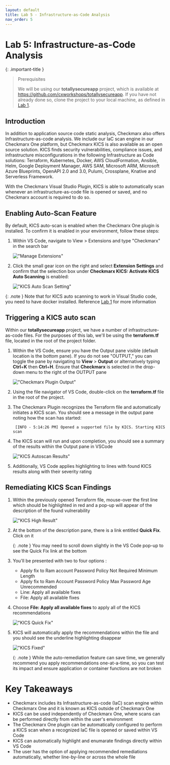 ```yaml
---
layout: default
title: Lab 5 - Infrastructure-as-Code Analysis
nav_order: 5
---
```


# Lab 5: Infrastructure-as-Code Analysis

{: .important-title }
> Prerequisites
>
> We will be using our __totallysecureapp__ project, which is available at https://github.com/cxworkshops/totallysecureapp. If you have not already done so, clone the project to your local machine, as defined in [Lab 1](../lab1_setup/).

## Introduction

In addition to application source code static analysis, Checkmarx also offers Infrastructure-as-code analysis. We include our IaC scan engine in our Checkmarx One platform, but Checkmarx KICS is also available as an open source solution. KICS finds security vulnerabilities, compliance issues, and infrastructure misconfigurations in the following Infrastructure as Code solutions: Terraform, Kubernetes, Docker, AWS CloudFormation, Ansible, Helm, Google Deployment Manager, AWS SAM, Microsoft ARM, Microsoft Azure Blueprints, OpenAPI 2.0 and 3.0, Pulumi, Crossplane, Knative and Serverless Framework.

With the Checkmarx Visual Studio Plugin, KICS is able to automatically scan whenever an infrastructure-as-code file is opened or saved, and no Checkmarx account is required to do so.

## Enabling Auto-Scan Feature
By default, KICS auto-scan is enabled when the Checkmarx One plugin is installed.  To confirm it is enabled in your environment, follow these steps:

1. Within VS Code, navigate to View > Extensions and type "Checkmarx" in the search bar

    !["Manage Extensions"](./assets/images/manage_extensions.png "Manage Extensions")

2. Click the small gear icon on the right and select __Extension Settings__ and confirm that the selection box under __Checkmarx KICS: Activate KICS Auto Scanning__ is enabled:

    !["KICS Auto Scan Setting"](./assets/images/kics_autoscan_setting.png "KICS Auto Scan Setting")

{: .note }
Note that for KICS auto scanning to work in Visual Studio code, you need to have docker installed. Reference [Lab 1](../lab1_setup/) for more information

## Triggering a KICS auto scan

Within our __totallysecureapp__ project, we have a number of infrastructure-as-code files.  For the purposes of this lab, we'll be using the __terraform.tf__ file, located in the root of the project folder.

1. Within the VS Code, ensure you have the Output pane visible (default location is the bottom pane).  If you do not see "OUTPUT," you can toggle the pane by navigating to __View__ > __Output__ or alternatively typing __Ctrl__+__K__ then __Ctrl__+__H__. Ensure that __Checkmarx__ is selected in the drop-down menu to the right of the OUTPUT pane

    !["Checkmarx Plugin Output"](./assets/images/checkmarx_plugin_output.png "Checkmarx Plugin Output")

2. Using the file navigator of VS Code, double-click on the __terraform.tf__ file in the root of the project.

3. The Checkmarx Plugin recognizes the Terraform file and automatically initiates a KICS scan.  You should see a message in the output pane noting how the scan has started:

        [INFO - 5:14:26 PM] Opened a supported file by KICS. Starting KICS scan

4.  The KICS scan will run and upon completion, you should see a summary of the results within the Output pane in VSCode

    !["KICS Autoscan Results"](./assets/images/KICS_autoscan_result.png "KICS Autoscan Results")

5.  Additionally, VS Code applies highlighting to lines with found KICS results along with their severity rating


## Remediating KICS Scan Findings

1.  Within the previously opened Terraform file, mouse-over the first line which should be highlighted in red and a pop-up will appear of the description of the found vulnerability

    !["KICS High Result"](./assets/images/kics_result_1.png "KICS High Result")

2.  At the bottom of the description pane, there is a link entitled __Quick Fix__.  Click on it

    {: .note }
    You may need to scroll down slightly in the VS Code pop-up to see the Quick Fix link at the bottom

3. You'll be presented with two to four options :
    - Apply fix to Ram account Password Policy Not Required Minimum Length
    - Apply fix to Ram Account Password Policy Max Password Age Unrecommended
    - Line: Apply all available fixes
    - File: Apply all available fixes


4. Choose __File: Apply all available fixes__ to apply all of the KICS recommendations

    !["KICS Quick Fix"](./assets/images/quick_fix.png "KICS Quick Fix")

5. KICS will automatically apply the recommendations within the file and you should see the underline highlighting disappear

    !["KICS Fixed"](./assets/images/fixed.png "KICS Fixed")

    {: .note }
    While the auto-remediation feature can save time, we generally recommend you apply recommendations one-at-a-time, so you can test its impact and ensure application or container functions are not broken

# Key Takeaways
- Checkmarx includes its Infrastructure-as-code (IaC) scan engine within Checkmarx One and it is known as KICS outside of Checkmarx One
- KICS can be used independently of Checkmarx One, where scans can be performed directly from within the user's environment
- The Checkmarx One plugin can be automatically configured to perform a KICS scan when a recognized IaC file is opened or saved within VS Code
- KICS can automatically highlight and enumarate findings directly within VS Code
- The user has the option of applying recommended remediations automatically, whether line-by-line or across the whole file

